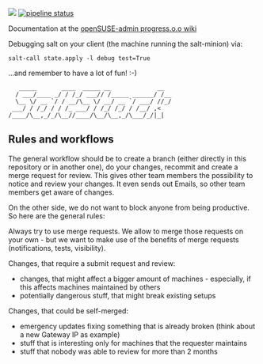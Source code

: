 <a href="https://en.opensuse.org/openSUSE:Heroes"><img src="https://img.shields.io/badge/openSUSE-Heroes-brightgreen.svg?logo=data%3Aimage%2Fpng%3Bbase64%2CiVBORw0KGgoAAAANSUhEUgAAABAAAAAQCAMAAAAoLQ9TAAAAk1BMVEUAAABmmQCR0AdmmQB7tAOR0Ad0qwKR0AdmmQB7tAOGwgWR0AeR0AdmmQB0qwKR0AdmmQBmmQBwpgF2rQJ7tAOR0AdvpQF5sQOR0AdyqQKIxQWR0Ad1rQKR0Ad0qwJ3rwKJxgWR0Ad5sgN9tgN%2BuASR0Ad%2FugSLyAaR0Ad7tAN%2BtwOAuwSGwgWIxQWLyQaOzAaR0Ac0QkqCAAAAKXRSTlMADw8fHx8vLz8%2FPz9PX19fb39%2Ff39%2Fj4%2BPn5%2Bfr6%2B%2Fv7%2B%2Fz8%2Ff3%2B%2Fv7%2FtiEuIAAACOSURBVBgZbcHbFkJAAAXQQ8kUJRXRGKHblKHz%2F19XLq3Vg70xSUaejX%2F8uknfRs%2BW%2FJEuAEdzYLL4Sh%2BQHLSLSK0uGuDo5PGp5gzAUbIkC4cK7LwbajfNhSTB3qZqdRKVpMGDHeWsz7UxdS5w4ED5lhCzoIBVcaTLUps9YMX3hj3zSgU6lgh32THcCkz5AIT0Glg8M2spAAAAAElFTkSuQmCC"/></a> [![pipeline status](https://gitlab.infra.opensuse.org/infra/salt/badges/production/pipeline.svg)](https://gitlab.infra.opensuse.org/infra/salt/commits/production)

Documentation at the [openSUSE-admin progress.o.o wiki](https://progress.opensuse.org/projects/opensuse-admin-wiki/wiki)

Debugging salt on your client (the machine running the salt-minion) via:

`salt-call state.apply -l debug test=True`

 ...and remember to have a lot of fun! :-)


```
   _____       ____  _____ __             __
  / ___/____ _/ / /_/ ___// /_____ ______/ /__
  \__ \/ __ `/ / __/\__ \/ __/ __ `/ ___/ //_/
 ___/ / /_/ / / /_ ___/ / /_/ /_/ / /__/ ,<
/____/\__,_/_/\__//____/\__/\__,_/\___/_/|_|
```


Rules and workflows
-------------------

The general workflow should be to create a branch (either directly in this repository or in another one), do your changes, recommit and create a merge request for review. This gives other team members the possibility to notice and review your changes. It even sends out Emails, so other team members get aware of changes.

On the other side, we do not want to block anyone from being productive. So here are the general rules:

Always try to use merge requests. We allow to merge those requests on your own - but we want to make use of the benefits of merge requests (notifications, tests, visibility).

Changes, that require a submit request and review:
* changes, that might affect a bigger amount of machines - especially, if this affects machines maintained by others
* potentially dangerous stuff, that might break existing setups

Changes, that could be self-merged:
* emergency updates fixing something that is already broken (think about a new Gateway IP as example)
* stuff that is interesting only for machines that the requester maintains
* stuff that nobody was able to review for more than 2 months
